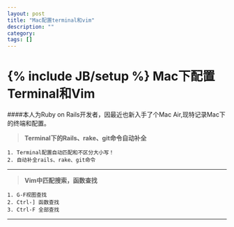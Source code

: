 ```yaml
---
layout: post
title: "Mac配置terminal和vim"
description: ""
category: 
tags: []
---
```

{% include JB/setup %}
Mac下配置Terminal和Vim
=========
####本人为Ruby on Rails开发者，因最近也新入手了个Mac Air,现特记录Mac下的终端和配置。

> **Terminal下的Rails、rake、git命令自动补全**
> 
	1. Terminal配置自动匹配和不区分大小写！
	2. 自动补全rails、rake、git命令

-----------------------

> **Vim中匹配搜索，函数查找**
>
	1. G-F视图查找
	2. Ctrl-] 函数查找
	3. Ctrl-F 全部查找

-----------------------
